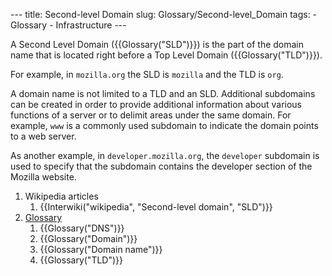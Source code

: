 --- title: Second-level Domain slug: Glossary/Second-level_Domain tags: - Glossary - Infrastructure ---

A Second Level Domain ({{Glossary("SLD")}}) is the part of the domain name that is located right before a Top Level Domain ({{Glossary("TLD")}}).

For example, in `mozilla.org` the SLD is `mozilla` and the TLD is `org`.

A domain name is not limited to a TLD and an SLD. Additional subdomains can be created in order to provide additional information about various functions of a server or to delimit areas under the same domain. For example, `www` is a commonly used subdomain to indicate the domain points to a web server.

As another example, in `developer.mozilla.org`, the `developer` subdomain is used to specify that the subdomain contains the developer section of the Mozilla website.

1.  Wikipedia articles
    1.  {{Interwiki("wikipedia", "Second-level domain", "SLD")}}
2.  [Glossary](/en-US/docs/Glossary)
    1.  {{Glossary("DNS")}}
    2.  {{Glossary("Domain")}}
    3.  {{Glossary("Domain name")}}
    4.  {{Glossary("TLD")}}
